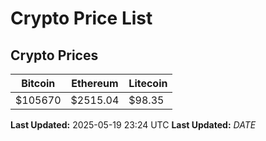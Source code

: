 # Crypto Price List

## Crypto Prices
| Bitcoin | Ethereum | Litecoin |
| ------- | -------- | -------- |
| $105670 | $2515.04 | $98.35 |
**Last Updated:** 2025-05-19 23:24 UTC
**Last Updated:** $DATE$
